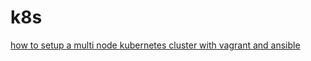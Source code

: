 # k8s

[how to setup a multi node kubernetes cluster  with vagrant and ansible](vagrant-ansible-cluster-ubunut16.04/README.md)
